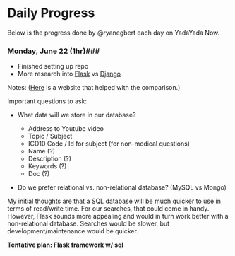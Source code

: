 # Daily Progress #

Below is the progress done by @ryanegbert each day on YadaYada Now.

### Monday, June 22 (1hr)###
* Finished setting up repo
* More research into [Flask](https://flask.palletsprojects.com/en/1.1.x/) vs [Django](https://www.djangoproject.com/)

Notes:
([Here](https://testdriven.io/blog/django-vs-flask/) is a website that helped with the comparison.)

Important questions to ask:
* What data will we store in our database?
  * Address to Youtube video
  * Topic / Subject
  * ICD10 Code / Id for subject (for non-medical questions)
  * Name (?)
  * Description (?)
  * Keywords (?)
  * Doc (?)

* Do we prefer relational vs. non-relational database? (MySQL vs Mongo)

My initial thoughts are that a SQL database will be much quicker to use in terms of read/write time.  For our searches, that could come in handy.  However, Flask sounds more appealing and would in turn work better with a non-relational database.  Searches would be slower, but development/maintenance would be quicker.

**Tentative plan: Flask framework w/ sql**